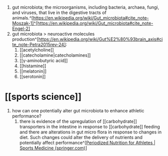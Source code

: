 1. gut microbiota; the microorganisms, including bacteria, archaea, fungi, and viruses, that live in the digestive tracts of animals.^[https://en.wikipedia.org/wiki/Gut_microbiota#cite_note-Moszak-1]^[https://en.wikipedia.org/wiki/Gut_microbiota#cite_note-Engel-2]
2. gut microbiota > neuroactive molecules production^[https://en.wikipedia.org/wiki/Gut%E2%80%93brain_axis#cite_note-Petra2015rev-24]:
	1. [[acetylcholine]]
	2. [[catecholamine|catecholamines]]
	3. [[γ-aminobutyric acid]]
	4. [[histamine]]
	5. [[melatonin]]
	6. [[serotonin]]

# [[sports science]]
1. how can one potentially alter gut microbiota to enhance athletic performance?
	1. there is evidence of the upregulation of [[carbohydrate]] transporters in the intestine in response to [[carbohydrate]] feeding and there are alterations in gut micro flora in response to changes in diet. Such changes could alter the delivery of nutrients and potentially affect performance^[[Periodized Nutrition for Athletes | Sports Medicine (springer.com)](https://link.springer.com/article/10.1007/s40279-017-0694-2)]
